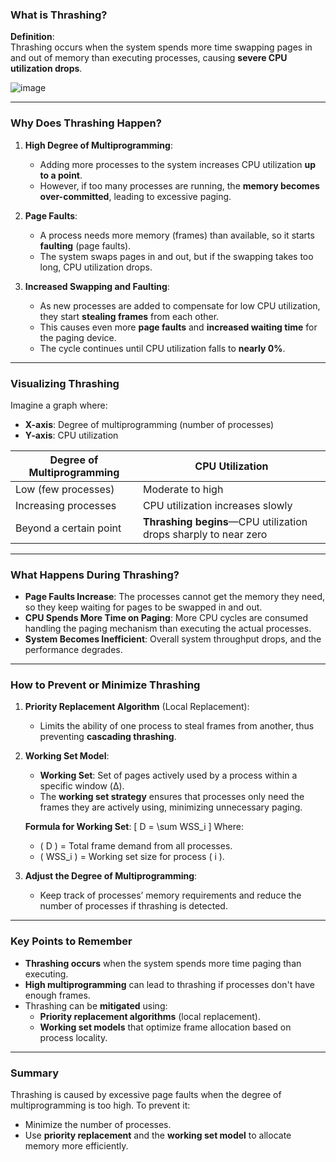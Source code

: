 ### **What is Thrashing?**

**Definition**:  
Thrashing occurs when the system spends more time swapping pages in and out of memory than executing processes, causing **severe CPU utilization drops**.

![image](https://github.com/user-attachments/assets/4c858468-636a-4f62-8915-ffbbddf9165e)

---

### **Why Does Thrashing Happen?**

1. **High Degree of Multiprogramming**:
   - Adding more processes to the system increases CPU utilization **up to a point**.
   - However, if too many processes are running, the **memory becomes over-committed**, leading to excessive paging.

2. **Page Faults**:
   - A process needs more memory (frames) than available, so it starts **faulting** (page faults).
   - The system swaps pages in and out, but if the swapping takes too long, CPU utilization drops.

3. **Increased Swapping and Faulting**:
   - As new processes are added to compensate for low CPU utilization, they start **stealing frames** from each other.
   - This causes even more **page faults** and **increased waiting time** for the paging device.
   - The cycle continues until CPU utilization falls to **nearly 0%**.

---

### **Visualizing Thrashing**

Imagine a graph where:

- **X-axis**: Degree of multiprogramming (number of processes)
- **Y-axis**: CPU utilization

| **Degree of Multiprogramming** | **CPU Utilization**  |
|---------------------------------|----------------------|
| Low (few processes)            | Moderate to high     |
| Increasing processes            | CPU utilization increases slowly |
| Beyond a certain point          | **Thrashing begins**—CPU utilization drops sharply to near zero |

---

### **What Happens During Thrashing?**

- **Page Faults Increase**: The processes cannot get the memory they need, so they keep waiting for pages to be swapped in and out.
- **CPU Spends More Time on Paging**: More CPU cycles are consumed handling the paging mechanism than executing the actual processes.
- **System Becomes Inefficient**: Overall system throughput drops, and the performance degrades.

---

### **How to Prevent or Minimize Thrashing**

1. **Priority Replacement Algorithm** (Local Replacement):
   - Limits the ability of one process to steal frames from another, thus preventing **cascading thrashing**.

2. **Working Set Model**:
   - **Working Set**: Set of pages actively used by a process within a specific window (Δ).
   - The **working set strategy** ensures that processes only need the frames they are actively using, minimizing unnecessary paging.

   **Formula for Working Set**:
   \[
   D = \sum WSS_i
   \]
   Where:
   - \( D \) = Total frame demand from all processes.
   - \( WSS_i \) = Working set size for process \( i \).

3. **Adjust the Degree of Multiprogramming**:
   - Keep track of processes’ memory requirements and reduce the number of processes if thrashing is detected.

---

### **Key Points to Remember**

- **Thrashing occurs** when the system spends more time paging than executing.
- **High multiprogramming** can lead to thrashing if processes don't have enough frames.
- Thrashing can be **mitigated** using:
  - **Priority replacement algorithms** (local replacement).
  - **Working set models** that optimize frame allocation based on process locality.

---

### **Summary**

Thrashing is caused by excessive page faults when the degree of multiprogramming is too high. To prevent it:
- Minimize the number of processes.
- Use **priority replacement** and the **working set model** to allocate memory more efficiently.
